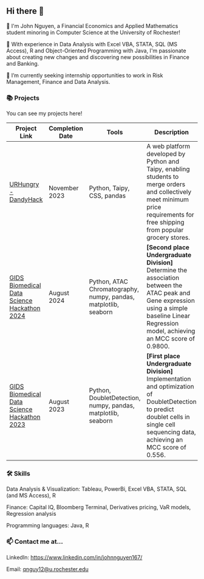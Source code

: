 ## Hi there 👋

🐨 I'm John Nguyen, a Financial Economics and Applied Mathematics student minoring in Computer Science at the University of Rochester! 

🔭 With experience in Data Analysis with Excel VBA, STATA, SQL (MS Access), R and Object-Oriented Programming with Java, I'm passionate about creating new changes and discovering new possibilities in Finance and Banking.

🌱 I’m currently seeking internship opportunities to work in Risk Management, Finance and Data Analysis.


### 📚 Projects

You can see my projects here! 

| Project Link | Completion Date | Tools | Description |
| --- | --- | --- | --- |
| [URHungry - DandyHack](https://github.com/javac0f/URHungry/) | November 2023 | Python, Taipy, CSS, pandas | A web platform developed by Python and Taipy, enabling students to merge orders and collectively meet minimum price requirements for free shipping from popular grocery stores. |
| [GIDS Biomedical Data Science Hackathon 2024](https://github.com/lnhtrn/Hackathon-Summer-2024) | August 2024 | Python, ATAC Chromatography, numpy, pandas, matplotlib, seaborn | **\[Second place Undergraduate Division\]** Determine the association between the ATAC peak and Gene expression using a simple baseline Linear Regression model, achieving an MCC score of 0.9800. |
| [GIDS Biomedical Data Science Hackathon 2023](https://github.com/lnhtrn/Hackathon-Summer-2023) | August 2023 | Python, DoubletDetection, numpy, pandas, matplotlib, seaborn | **\[First place Undergraduate Division\]** Implementation and optimization of DoubletDetection to predict doublet cells in single cell sequencing data, achieving an MCC score of 0.556. |


### 🛠️ Skills

Data Analysis & Visualization: Tableau, PowerBi, Excel VBA, STATA, SQL (and MS Access), R

Finance: Capital IQ, Bloomberg Terminal, Derivatives pricing, VaR models, Regression analysis

Programming languages: Java, R


### 📫 Contact me at...

LinkedIn: https://www.linkedin.com/in/johnnguyen167/

Email: qnguy12@u.rochester.edu

<!--
**lnhtrn/lnhtrn** is a ✨ _special_ ✨ repository because its `README.md` (this file) appears on your GitHub profile.

Here are some ideas to get you started:

- 🔭 I’m currently working on ...
- 🌱 I’m currently learning ...
- 👯 I’m looking to collaborate on ...
- 🤔 I’m looking for help with ...
- 💬 Ask me about ...
- 📫 How to reach me: ...
- 😄 Pronouns: ...
- ⚡ Fun fact: ...
-->
